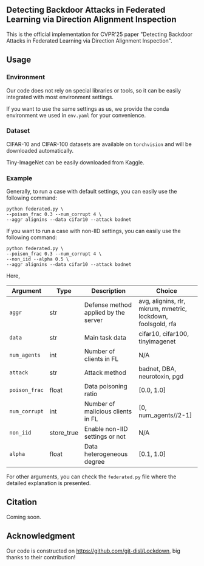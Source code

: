 ## Detecting Backdoor Attacks in Federated Learning via Direction Alignment Inspection

This is the official implementation for CVPR'25 paper "Detecting Backdoor Attacks in Federated Learning via Direction Alignment Inspection".


## Usage

### Environment

Our code does not rely on special libraries or tools, so it can be easily integrated with most environment settings. 

If you want to use the same settings as us, we provide the conda environment we used in `env.yaml` for your convenience.

### Dataset

CIFAR-10 and CIFAR-100 datasets are available on `torchvision` and will be downloaded automatically.

Tiny-ImageNet can be easily downloaded from Kaggle.

### Example

Generally, to run a case with default settings, you can easily use the following command:

```
python federated.py \
--poison_frac 0.3 --num_corrupt 4 \
--aggr alignins --data cifar10 --attack badnet
```

If you want to run a case with non-IID settings, you can easily use the following command:

```
python federated.py \
--poison_frac 0.3 --num_corrupt 4 \
--non_iid --alpha 0.5 \
--aggr alignins --data cifar10 --attack badnet
```

Here,

| Argument        | Type       | Description   | Choice |
|-----------------|------------|---------------|--------|
| `aggr`         | str   | Defense method applied by the server | avg, alignins, rlr, mkrum, mmetric, lockdown, foolsgold, rfa|
| `data`    |   str     | Main task data        | cifar10, cifar100, tinyimagenet |
| `num_agents`         | int | Number of clients in FL   | N/A |
| `attack`         | str | Attack method   | badnet, DBA, neurotoxin, pgd |
| `poison_frac`         | float | Data poisoning ratio   | [0.0, 1.0] |
| `num_corrupt`         | int | Number of malicious clients in FL   | [0, num_agents//2-1] |
| `non_iid`         | store_true | Enable non-IID settings or not      | N/A |
| `alpha`         | float | Data heterogeneous degree     | [0.1, 1.0]|

For other arguments, you can check the `federated.py` file where the detailed explanation is presented.

## Citation
Coming soon.

## Acknowledgment
Our code is constructed on https://github.com/git-disl/Lockdown, big thanks to their contribution!
